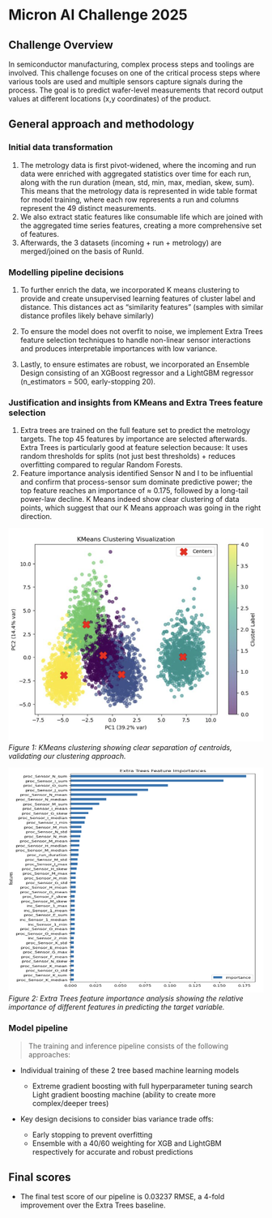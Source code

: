 # Micron AI Challenge 2025

## Challenge Overview

In semiconductor manufacturing, complex process steps and toolings are involved. This challenge focuses on one of the critical process steps where various tools are used and multiple sensors capture signals during the process. The goal is to predict wafer-level measurements that record output values at different locations (x,y coordinates) of the product.


## General approach and methodology

### Initial data transformation

1. The metrology data is first pivot-widened, where the incoming and run data were enriched with aggregated statistics over time for each run, along with the run duration (mean, std, min, max, median, skew, sum). This means that the metrology data is represented in wide table format for model training, where each row represents a run and columns represent the 49 distinct measurements.
2. We also extract static features like consumable life which are joined with the aggregated time series features, creating a more comprehensive set of features. 
3. Afterwards, the 3 datasets (incoming + run + metrology) are merged/joined on the basis of RunId.


### Modelling pipeline decisions

1. To further enrich the data, we incorporated K means clustering to provide and create unsupervised learning features of cluster label and distance. This distances act as “similarity features” (samples with similar distance profiles likely behave similarly)

2. To ensure the model does not overfit to noise, we implement Extra Trees feature selection techniques to handle non-linear sensor interactions and produces interpretable importances with low variance.

3. Lastly, to ensure estimates are robust, we incorporated an Ensemble Design consisting of an XGBoost regressor and a LightGBM regressor (n_estimators = 500, early-stopping 20).


### Justification and insights from KMeans and Extra Trees feature selection

1. Extra trees are trained on the full feature set to predict the metrology targets. The top 45 features by importance are selected afterwards. Extra Trees is particularly good at feature selection because: It uses random thresholds for splits (not just best thresholds) + reduces overfitting compared to regular Random Forests.
2. Feature importance analysis identified Sensor N and I to be influential and confirm that process-sensor sum dominate predictive power; the top feature reaches an importance of ≈ 0.175, followed by a long-tail power-law decline.
K Means indeed show clear clustering of data points, which suggest that our K Means approach was going in the right direction.

![KMeans Clustering Results](assets/kmeans.png)
*Figure 1: KMeans clustering showing clear separation of centroids, validating our clustering approach.*

![Extra Trees Feature Importance](assets/extra-trees.png)
*Figure 2: Extra Trees feature importance analysis showing the relative importance of different features in predicting the target variable.*



### Model pipeline

> The training and inference pipeline consists of the following approaches:

- Individual training of these 2 tree based machine learning models
    - Extreme gradient boosting with full hyperparameter tuning search
Light gradient boosting machine (ability to create more complex/deeper trees)

- Key design decisions to consider bias variance trade offs:
    - Early stopping to prevent overfitting
    - Ensemble with a 40/60 weighting for XGB and LightGBM respectively for accurate and robust predictions



## Final scores
- The final test score of our pipeline is 0.03237 RMSE, a 4-fold improvement over the Extra Trees baseline.